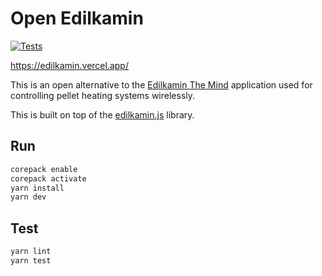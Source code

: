 # Open Edilkamin

[![Tests](https://github.com/AndreMiras/edilkamin/actions/workflows/tests.yml/badge.svg)](https://github.com/AndreMiras/edilkamin/actions/workflows/tests.yml)

<https://edilkamin.vercel.app/>

This is an open alternative to the
[Edilkamin The Mind](https://play.google.com/store/apps/details?id=com.edilkamin.stufe) application
used for controlling pellet heating systems wirelessly.

This is built on top of the [edilkamin.js](https://github.com/AndreMiras/edilkamin.js) library.

## Run

```sh
corepack enable
corepack activate
yarn install
yarn dev
```

## Test

```sh
yarn lint
yarn test
```
